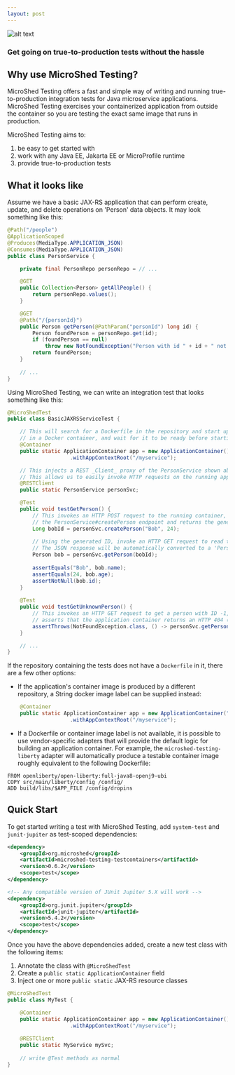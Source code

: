 ```yaml
---
layout: post
---
```


![alt text](images/microshed-testing.png "MicroShed Testing")

### Get going on true-to-production tests without the hassle

## Why use MicroShed Testing?

MicroShed Testing offers a fast and simple way of writing and running true-to-production integration
tests for Java microservice applications. MicroShed Testing exercises your containerized application
from outside the container so you are testing the exact same image that runs in production.

MicroShed Testing aims to:
1. be easy to get started with
1. work with any Java EE, Jakarta EE or MicroProfile runtime
1. provide true-to-production tests

## What it looks like

Assume we have a basic JAX-RS application that can perform create, update, and delete
operations on 'Person' data objects. It may look something like this:

```java
@Path("/people")
@ApplicationScoped
@Produces(MediaType.APPLICATION_JSON)
@Consumes(MediaType.APPLICATION_JSON)
public class PersonService {

    private final PersonRepo personRepo = // ...

    @GET
    public Collection<Person> getAllPeople() {
        return personRepo.values();
    }

    @GET
    @Path("/{personId}")
    public Person getPerson(@PathParam("personId") long id) {
        Person foundPerson = personRepo.get(id);
        if (foundPerson == null)
            throw new NotFoundException("Person with id " + id + " not found.");
        return foundPerson;
    }
    
    // ...
}
```

Using MicroShed Testing, we can write an integration test that looks something like this:

```java
@MicroShedTest
public class BasicJAXRSServiceTest {

    // This will search for a Dockerfile in the repository and start up the application
    // in a Docker container, and wait for it to be ready before starting the tests.
    @Container
    public static ApplicationContainer app = new ApplicationContainer()
                    .withAppContextRoot("/myservice");

    // This injects a REST _Client_ proxy of the PersonService shown above
    // This allows us to easily invoke HTTP requests on the running application container
    @RESTClient
    public static PersonService personSvc;

    @Test
    public void testGetPerson() {
        // This invokes an HTTP POST request to the running container, which triggers
        // the PersonService#createPerson endpoint and returns the generated ID
        Long bobId = personSvc.createPerson("Bob", 24);
        
        // Using the generated ID, invoke an HTTP GET request to read the record we just created
        // The JSON response will be automatically converted to a 'Person' object using JSON-B 
        Person bob = personSvc.getPerson(bobId);
        
        assertEquals("Bob", bob.name);
        assertEquals(24, bob.age);
        assertNotNull(bob.id);
    }
    
    @Test
    public void testGetUnknownPerson() {
        // This invokes an HTTP GET request to get a person with ID -1, which does not exist
        // asserts that the application container returns an HTTP 404 (not found) exception
        assertThrows(NotFoundException.class, () -> personSvc.getPerson(-1L));
    }

    // ...
}
```

If the repository containing the tests does not have a `Dockerfile` in it, there are a few other options:

* If the application's container image is produced by a different repository, a String docker image label can be 
supplied instead: 

```java
    @Container
    public static ApplicationContainer app = new ApplicationContainer("myservice:latest")
                    .withAppContextRoot("/myservice");
```
* If a Dockerfile or container image label is not available, it is possible to use vendor-specific adapters that will
provide the default logic for building an application container. For example, the `microshed-testing-liberty` adapter will
automatically produce a testable container image roughly equivalent to the following Dockerfile:

```
FROM openliberty/open-liberty:full-java8-openj9-ubi
COPY src/main/liberty/config /config/
ADD build/libs/$APP_FILE /config/dropins
```

## Quick Start

To get started writing a test with MicroShed Testing, add `system-test` and `junit-jupiter` as test-scoped dependencies:

```xml
<dependency>
    <groupId>org.microshed</groupId>
    <artifactId>microshed-testing-testcontainers</artifactId>
    <version>0.6.2</version>
    <scope>test</scope>
</dependency>

<!-- Any compatible version of JUnit Jupiter 5.X will work -->
<dependency>
    <groupId>org.junit.jupiter</groupId>
    <artifactId>junit-jupiter</artifactId>
    <version>5.4.2</version>
    <scope>test</scope>
</dependency>
```

Once you have the above dependencies added, create a new test class with the following items:
1. Annotate the class with `@MicroShedTest` 
1. Create a `public static ApplicationContainer` field
1. Inject one or more `public static` JAX-RS resource classes

```java
@MicroShedTest
public class MyTest {

    @Container
    public static ApplicationContainer app = new ApplicationContainer()
                    .withAppContextRoot("/myservice");
                    
    @RESTClient
    public static MyService mySvc;
    
    // write @Test methods as normal
}
```

